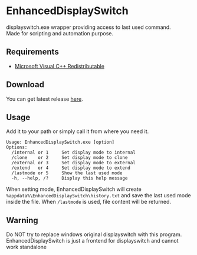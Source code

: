 # EnhancedDisplaySwitch

displayswitch.exe wrapper providing access to last used command.  
Made for scripting and automation purpose.

## Requirements

- [Microsoft Visual C++ Redistributable](https://aka.ms/vs/17/release/vc_redist.x64.exe)

## Download

You can get latest release [here](https://github.com/Odizinne/EnhancedDisplaySwitch/releases/latest).

## Usage

Add it to your path or simply call it from where you need it.

```
Usage: EnhancedDisplaySwitch.exe [option]
Options:
  /internal or 1     Set display mode to internal
  /clone    or 2     Set display mode to clone
  /external or 3     Set display mode to external
  /extend   or 4     Set display mode to extend
  /lastmode or 5     Show the last used mode
  -h, --help, /?     Display this help message
```

When setting mode, EnhancedDisplaySwitch will create `%appdata%\EnhancedDisplaySwitch\history.txt` and save the last used mode inside the file.
When `/lastmode` is used, file content will be returned.

## Warning

Do NOT try to replace windows original displayswitch with this program.  
EnhancedDisplaySwitch is just a frontend for displayswitch and cannot work standalone
